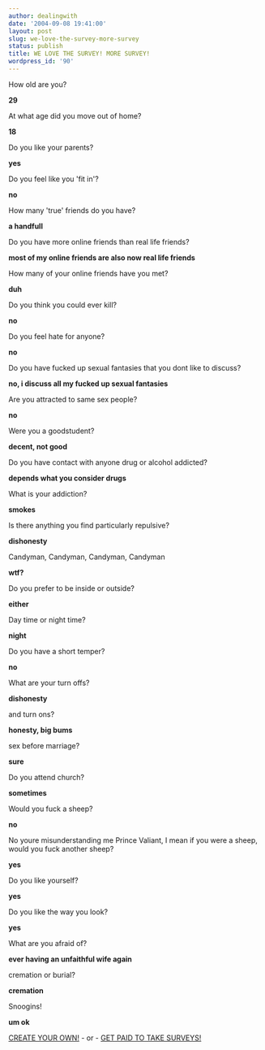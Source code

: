 ```yaml
---
author: dealingwith
date: '2004-09-08 19:41:00'
layout: post
slug: we-love-the-survey-more-survey
status: publish
title: WE LOVE THE SURVEY! MORE SURVEY!
wordpress_id: '90'
---
```


How old are you?

**29**

At what age did you move out of home?

**18**

Do you like your parents?

**yes**

Do you feel like you 'fit in'?

**no**

How many 'true' friends do you have?

**a handfull**

Do you have more online friends than real life friends?

**most of my online friends are also now real life friends**

How many of your online friends have you met?

**duh**

Do you think you could ever kill?

**no**

Do you feel hate for anyone?

**no**

Do you have fucked up sexual fantasies that you dont like to discuss?

**no, i discuss all my fucked up sexual fantasies**

Are you attracted to same sex people?

**no**

Were you a goodstudent?

**decent, not good**

Do you have contact with anyone drug or alcohol addicted?

**depends what you consider drugs**

What is your addiction?

**smokes**

Is there anything you find particularly repulsive?

**dishonesty**

Candyman, Candyman, Candyman, Candyman

**wtf?**

Do you prefer to be inside or outside?

**either**

Day time or night time?

**night**

Do you have a short temper?

**no**

What are your turn offs?

**dishonesty**

and turn ons?

**honesty, big bums**

sex before marriage?

**sure**

Do you attend church?

**sometimes**

Would you fuck a sheep?

**no**

No youre misunderstanding me Prince Valiant, I mean if you were a sheep, would
you fuck another sheep?

**yes**

Do you like yourself?

**yes**

Do you like the way you look?

**yes**

What are you afraid of?

**ever having an unfaithful wife again**

cremation or burial?

**cremation**

Snoogins!

**um ok**


[CREATE YOUR OWN!][1] - or - [GET PAID TO TAKE SURVEYS!][2]

   [1]: http://www.kwiz.biz/simplesurveys/create-survey.php

   [2]: http://www.kwiz.biz/simplesurveys/paid-surveys.php

